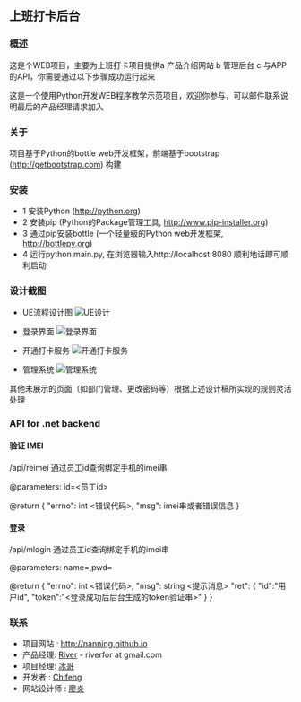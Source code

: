 ## 上班打卡后台


### 概述

这是个WEB项目，主要为上班打卡项目提供a 产品介绍网站 b 管理后台 c 与APP的API，你需要通过以下步骤成功运行起来

这是一个使用Python开发WEB程序教学示范项目，欢迎你参与，可以邮件联系说明最后的产品经理请求加入

### 关于

项目基于Python的bottle web开发框架，前端基于bootstrap (http://getbootstrap.com) 构建

### 安装

* 1 安装Python (http://python.org)
* 2 安装pip (Python的Package管理工具, http://www.pip-installer.org)
* 3 通过pip安装bottle (一个轻量级的Python web开发框架, http://bottlepy.org)
* 4 运行python main.py, 在浏览器输入http://localhost:8080 顺利地话即可顺利启动


### 设计截图
- UE流程设计图
![UE设计](https://raw.githubusercontent.com/NANNING/Shangbandaka-backend/master/design/ue.png "UE设计")

- 登录界面
![登录界面](https://raw.githubusercontent.com/NANNING/Shangbandaka-backend/master/design/0-login.jpg "登录界面")

- 开通打卡服务
![开通打卡服务](https://raw.githubusercontent.com/NANNING/Shangbandaka-backend/master/design/1-register.png "开通打卡服务")

- 管理系统
![管理系统](https://raw.githubusercontent.com/NANNING/Shangbandaka-backend/master/design/2-manager.png "管理系统")


其他未展示的页面（如部门管理、更改密码等）根据上述设计稿所实现的规则灵活处理

### API for .net backend

#### 验证 IMEI 

/api/reimei 通过员工id查询绑定手机的imei串

@parameters: id=<员工id>

@return 
{
"errno": int <错误代码>, 
"msg": imei串或者错误信息
}

#### 登录

/api/mlogin 通过员工id查询绑定手机的imei串

@parameters: name=<username>,pwd=<password>

@return 
{
"errno": int <错误代码>, 
"msg": string <提示消息>
"ret": {
    "id":"用户id",
    "token":"<登录成功后后台生成的token验证串>"
    }
}



### 联系
- 项目网站 : http://nanning.github.io
- 产品经理: [River](https://github.com/riverfor) - riverfor at gmail.com
- 项目经理: [冰哥](https://github.com/Airfly)
- 开发者 : [Chifeng](https://github.com/chifeng)
- 网站设计师 : [廖炎](https://github.com/liaoyanly)
